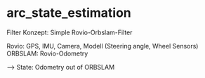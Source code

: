 # arc_state_estimation
Filter Konzept: Simple Rovio-Orbslam-Filter

Rovio: GPS, IMU, Camera, Modell (Steering angle, Wheel Sensors)
ORBSLAM: Rovio-Odometry

--> State: Odometry out of ORBSLAM
